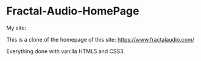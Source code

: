 # Fractal-Audio-HomePage

My site:  

This is a clone of the homepage of this site:  https://www.fractalaudio.com/

Everything done with vanilla HTML5 and CSS3. 

